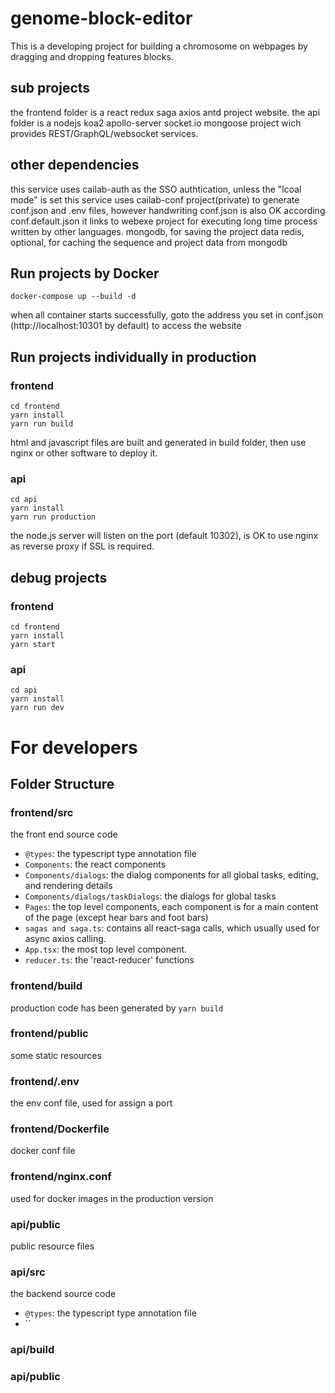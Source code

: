 # genome-block-editor

This is a developing project for building a chromosome on webpages by dragging and dropping features blocks.

## sub projects

the frontend folder is a react redux saga axios antd project website.
the api folder is a nodejs koa2 apollo-server socket.io mongoose project wich provides REST/GraphQL/websocket services.

## other dependencies

this service uses cailab-auth as the SSO authtication, unless the "lcoal mode" is set
this service uses cailab-conf project(private) to generate conf.json and .env files, however handwriting conf.json is also OK according conf.default.json
it links to webexe project for executing long time process written by other languages.
mongodb, for saving the project data
redis, optional, for caching the sequence and project data from mongodb


## Run projects by Docker

```
docker-compose up --build -d
```

when all container starts successfully, goto the address you set in conf.json (http://localhost:10301 by default) to access the website

## Run projects individually in production

### frontend
```
cd frontend
yarn install
yarn run build
```
html and javascript files are built and generated in build folder, then use nginx or other software to deploy it.

### api
```
cd api
yarn install
yarn run production
```

the node.js server will listen on the port (default 10302), is OK to use nginx as reverse proxy if SSL is required.

## debug projects

### frontend
```
cd frontend
yarn install
yarn start
```

### api
```
cd api
yarn install
yarn run dev
```

# For developers
## Folder Structure
### frontend/src
the front end source code
- `@types`: the typescript type annotation file
- `Components`: the react components
- `Components/dialogs`: the dialog components for all global tasks, editing, and rendering details
- `Components/dialogs/taskDialogs`: the dialogs for global tasks
- `Pages`: the top level components, each component is for a main content of the page (except hear bars and foot bars)
- `sagas and saga.ts`: contains all react-saga calls, which usually used for async axios calling.
- `App.tsx`: the most top level component.
- `reducer.ts`: the 'react-reducer' functions
### frontend/build
production code has been generated by `yarn build`
### frontend/public
some static resources
### frontend/.env
the env conf file, used for assign a port
### frontend/Dockerfile
docker conf file
### frontend/nginx.conf
used for docker images in the production version

### api/public
public resource files
### api/src
the backend source code
- `@types`: the typescript type annotation file
- ``
### api/build
### api/public
